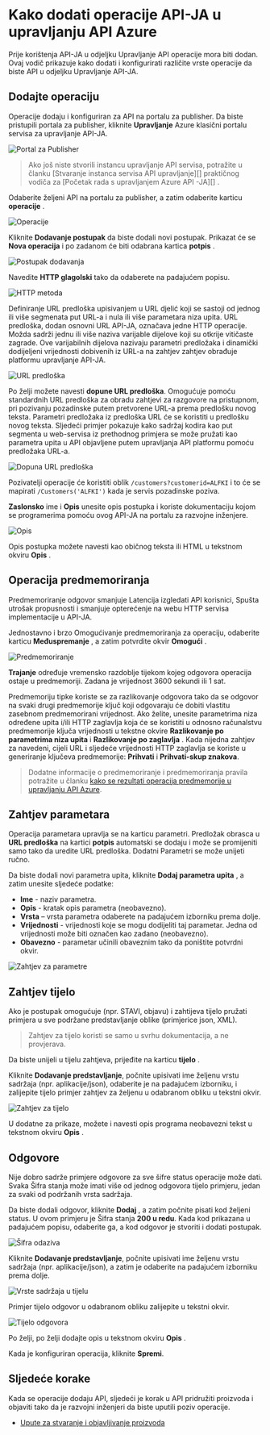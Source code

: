 <properties 
    pageTitle="Kako dodati operacije API-JA u upravljanju API Azure | Microsoft Azure" 
    description="Saznajte kako dodati operacije API-JA u upravljanju Azure API-JA." 
    services="api-management" 
    documentationCenter="" 
    authors="steved0x" 
    manager="erikre" 
    editor=""/>

<tags 
    ms.service="api-management" 
    ms.workload="mobile" 
    ms.tgt_pltfrm="na" 
    ms.devlang="na" 
    ms.topic="article" 
    ms.date="10/25/2016" 
    ms.author="sdanie"/>

# <a name="how-to-add-operations-to-an-api-in-azure-api-management"></a>Kako dodati operacije API-JA u upravljanju API Azure

Prije korištenja API-JA u odjeljku Upravljanje API operacije mora biti dodan. Ovaj vodič prikazuje kako dodati i konfigurirati različite vrste operacije da biste API u odjeljku Upravljanje API-JA.

## <a name="add-operation"> </a>Dodajte operaciju

Operacije dodaju i konfiguriran za API na portalu za publisher. Da biste pristupili portala za publisher, kliknite **Upravljanje** Azure klasični portalu servisa za upravljanje API-JA.

![Portal za Publisher][api-management-management-console]

>Ako još niste stvorili instancu upravljanje API servisa, potražite u članku [Stvaranje instanca servisa API upravljanje][] praktičnog vodiča za [Početak rada s upravljanjem Azure API -JA][] .

Odaberite željeni API na portalu za publisher, a zatim odaberite karticu **operacije** . 

![Operacije][api-management-operations]

Kliknite **Dodavanje postupak** da biste dodali novi postupak. Prikazat će se **Nova operacija** i po zadanom će biti odabrana kartica **potpis** .

![Postupak dodavanja][api-management-add-operation]

Navedite **HTTP glagolski** tako da odaberete na padajućem popisu.

![HTTP metoda][api-management-http-method]

<a name="url-template"></a>

Definiranje URL predloška upisivanjem u URL djelić koji se sastoji od jednog ili više segmenata put URL-a i nula ili više parametara niza upita. URL predloška, dodan osnovni URL API-JA, označava jedne HTTP operacije. Možda sadrži jednu ili više naziva varijable dijelove koji su otkrije vitičaste zagrade. Ove varijabilnih dijelova nazivaju parametri predložaka i dinamički dodijeljeni vrijednosti dobivenih iz URL-a na zahtjev zahtjev obrađuje platformu upravljanje API-JA.

![URL predloška][api-management-url-template]

<a name="rewrite-url-template"></a>

Po želji možete navesti **dopune URL predloška**. Omogućuje pomoću standardnih URL predloška za obradu zahtjevi za razgovore na pristupnom, pri pozivanju pozadinske putem pretvorene URL-a prema predlošku novog teksta. Parametri predložaka iz predloška URL će se koristiti u predlošku novog teksta. Sljedeći primjer pokazuje kako sadržaj kodira kao put segmenta u web-servisa iz prethodnog primjera se može pružati kao parametra upita u API objavljene putem upravljanja API platformu pomoću predložaka URL-a.

![Dopuna URL predloška][api-management-url-template-rewrite]

Pozivatelji operacije će koristiti oblik `/customers?customerid=ALFKI` i to će se mapirati `/Customers('ALFKI')` kada je servis pozadinske poziva.


**Zaslonsko** ime i **Opis** unesite opis postupka i koriste dokumentaciju kojom se programerima pomoću ovog API-JA na portalu za razvojne inženjere.

![Opis][api-management-description]

Opis postupka možete navesti kao običnog teksta ili HTML u tekstnom okviru **Opis** .

## <a name="operation-caching"> </a>Operacija predmemoriranja

Predmemoriranje odgovor smanjuje Latencija izgledati API korisnici, Spušta utrošak propusnosti i smanjuje opterećenje na webu HTTP servisa implementacije u API-JA. 

Jednostavno i brzo Omogućivanje predmemoriranja za operaciju, odaberite karticu **Međuspremanje** , a zatim potvrdite okvir **Omogući** .

![Predmemoriranje][api-management-caching-tab]

**Trajanje** određuje vremensko razdoblje tijekom kojeg odgovora operacija ostaje u predmemoriji. Zadana je vrijednost 3600 sekundi ili 1 sat.

Predmemoriju tipke koriste se za razlikovanje odgovora tako da se odgovor na svaki drugi predmemorije ključ koji odgovaraju će dobiti vlastitu zasebnom predmemorirani vrijednost. Ako želite, unesite parametrima niza određene upita i/ili HTTP zaglavlja koja će se koristiti u odnosno računalstvu predmemorije ključa vrijednosti u tekstne okvire **Razlikovanje po parametrima niza upita** i **Razlikovanje po zaglavlja** . Kada nijedna zahtjev za navedeni, cijeli URL i sljedeće vrijednosti HTTP zaglavlja se koriste u generiranje ključeva predmemorije: **Prihvati** i **Prihvati-skup znakova**.

>Dodatne informacije o predmemoriranje i predmemoriranja pravila potražite u članku [kako se rezultati operacija predmemorije u upravljanju API Azure][].


## <a name="request-parameters"> </a>Zahtjev parametara

Operacija parametara upravlja se na karticu parametri. Predložak obrasca u **URL predloška** na kartici **potpis** automatski se dodaju i može se promijeniti samo tako da uredite URL predloška. Dodatni Parametri se može unijeti ručno.

Da biste dodali novi parametra upita, kliknite **Dodaj parametra upita** , a zatim unesite sljedeće podatke:

-   **Ime** - naziv parametra.
-   **Opis** - kratak opis parametra (neobavezno).
-   **Vrsta** – vrsta parametra odaberete na padajućem izborniku prema dolje.
-   **Vrijednosti** - vrijednosti koje se mogu dodijeliti taj parametar. Jedna od vrijednosti može biti označen kao zadano (neobavezno).
-   **Obavezno** - parametar učinili obaveznim tako da poništite potvrdni okvir. 

![Zahtjev za parametre][api-management-request-parameters]

## <a name="request-body"> </a>Zahtjev tijelo

Ako je postupak omogućuje (npr. STAVI, objavu) i zahtijeva tijelo pružati primjera u sve podržane predstavljanje oblike (primjerice json, XML). 

>Zahtjev za tijelo koristi se samo u svrhu dokumentacija, a ne provjerava.

Da biste unijeli u tijelu zahtjeva, prijeđite na karticu **tijelo** .

Kliknite **Dodavanje predstavljanje**, počnite upisivati ime željenu vrstu sadržaja (npr. aplikacije/json), odaberite je na padajućem izborniku, i zalijepite tijelo primjer zahtjev za željenu u odabranom obliku u tekstni okvir. 

![Zahtjev za tijelo][api-management-request-body]

U dodatne za prikaze, možete i navesti opis programa neobavezni tekst u tekstnom okviru **Opis** .

## <a name="responses"> </a>Odgovore

Nije dobro sadrže primjere odgovore za sve šifre status operacije može dati. Svaka Šifra stanja može imati više od jednog odgovora tijelo primjeru, jedan za svaki od podržanih vrsta sadržaja. 

Da biste dodali odgovor, kliknite **Dodaj** , a zatim počnite pisati kod željeni status. U ovom primjeru je Šifra stanja **200 u redu**. Kada kod prikazana u padajućem popisu, odaberite ga, a kod odgovor je stvoriti i dodati postupak.

![Šifra odaziva][api-management-response-code]

Kliknite **Dodavanje predstavljanje**, počnite upisivati ime željenu vrstu sadržaja (npr. aplikacije/json), a zatim je odaberite na padajućem izborniku prema dolje.

![Vrste sadržaja u tijelu][api-management-response-body-content-type]

Primjer tijelo odgovor u odabranom obliku zalijepite u tekstni okvir. 

![Tijelo odgovora][api-management-response-body]

Po želji, po želji dodajte opis u tekstnom okviru **Opis** .

Kada je konfiguriran operacija, kliknite **Spremi**.


## <a name="next-steps"> </a>Sljedeće korake

Kada se operacije dodaju API, sljedeći je korak u API pridružiti proizvoda i objaviti tako da je razvojni inženjeri da biste uputili poziv operacije.

-   [Upute za stvaranje i objavljivanje proizvoda][]

[api-management-management-console]: ./media/api-management-howto-add-operations/api-management-management-console.png
[api-management-operations]: ./media/api-management-howto-add-operations/api-management-operations.png
[api-management-add-operation]: ./media/api-management-howto-add-operations/api-management-add-operation.png
[api-management-http-method]: ./media/api-management-howto-add-operations/api-management-http-method.png
[api-management-url-template]: ./media/api-management-howto-add-operations/api-management-url-template.png
[api-management-url-template-rewrite]: ./media/api-management-howto-add-operations/api-management-url-template-rewrite.png
[api-management-description]: ./media/api-management-howto-add-operations/api-management-description.png
[api-management-caching-tab]: ./media/api-management-howto-add-operations/api-management-caching-tab.png
[api-management-request-parameters]: ./media/api-management-howto-add-operations/api-management-request-parameters.png
[api-management-request-body]: ./media/api-management-howto-add-operations/api-management-request-body.png
[api-management-response-code]: ./media/api-management-howto-add-operations/api-management-response-code.png
[api-management-response-body-content-type]: ./media/api-management-howto-add-operations/api-management-response-body-content-type.png
[api-management-response-body]: ./media/api-management-howto-add-operations/api-management-response-body.png


[api-management-contoso-api]: ./media/api-management-howto-add-operations/api-management-contoso-api.png

[api-management-add-new-api]: ./media/api-management-howto-add-operations/api-management-add-new-api.png
[api-management-api-settings]: ./media/api-management-howto-add-operations/api-management-api-settings.png
[api-management-api-settings-credentials]: ./media/api-management-howto-add-operations/api-management-api-settings-credentials.png
[api-management-api-summary]: ./media/api-management-howto-add-operations/api-management-api-summary.png
[api-management-echo-operations]: ./media/api-management-howto-add-operations/api-management-echo-operations.png

[Add an operation]: #add-operation
[Operation caching]: #operation-caching
[Request parameters]: #request-parameters
[Request body]: #request-body
[Responses]: #responses
[Next steps]: #next-steps

[Početak rada s upravljanjem API Azure]: api-management-get-started.md
[Stvoriti instancu servisa za upravljanje API-JA]: api-management-get-started.md#create-service-instance

[How to add operations to an API]: api-management-howto-add-operations.md
[Upute za stvaranje i objavljivanje proizvoda]: api-management-howto-add-products.md
[Kako se rezultati operacija predmemorije u upravljanju API Azure]: api-management-howto-cache.md